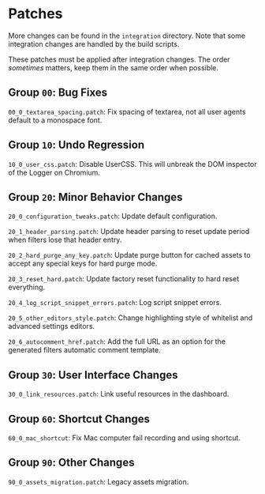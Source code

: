 # Patches

More changes can be found in the `integration` directory. Note that some
integration changes are handled by the build scripts.

These patches must be applied after integration changes. The order *sometimes*
matters, keep them in the same order when possible.

## Group `00`: Bug Fixes

`00_0_textarea_spacing.patch`: Fix spacing of textarea, not all user agents
default to a monospace font.

## Group `10`: Undo Regression

`10_0_user_css.patch`: Disable UserCSS. This will unbreak the DOM inspector of
the Logger on Chromium.

## Group `20`: Minor Behavior Changes

`20_0_configuration_tweaks.patch`: Update default configuration.

`20_1_header_parsing.patch`: Update header parsing to reset update period when
filters lose that header entry.

`20_2_hard_purge_any_key.patch`: Update purge button for cached assets to
accept any special keys for hard purge mode.

`20_3_reset_hard.patch`: Update factory reset functionality to hard reset
everything.

`20_4_log_script_snippet_errors.patch`: Log script snippet errors.

`20_5_other_editors_style.patch`: Change highlighting style of whitelist and
advanced settings editors.

`20_6_autocomment_href.patch`: Add the full URL as an option for the generated
filters automatic comment template.

## Group `30`: User Interface Changes

`30_0_link_resources.patch`: Link useful resources in the dashboard.

## Group `60`: Shortcut Changes

`60_0_mac_shortcut`: Fix Mac computer fail recording and using shortcut. 

## Group `90`: Other Changes

`90_0_assets_migration.patch`: Legacy assets migration.
